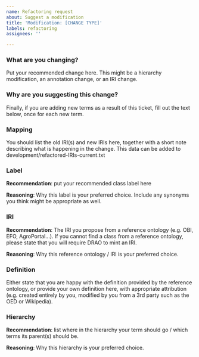 ```yaml
---
name: Refactoring request
about: Suggest a modification
title: 'Modification: [CHANGE TYPE]'
labels: refactoring
assignees: ''

---
```


### What are you changing?
Put your recommended change here. This might be a hierarchy modification, an annotation change, or an IRI change.

### Why are you suggesting this change?

Finally, if you are adding new terms as a result of this ticket, fill out the text below, once for each new term.

### Mapping
You should list the old IRI(s) and new IRIs here, together with a short note describing what is happening in the change. This data can be added to development/refactored-IRIs-current.txt 

### Label
**Recommendation**: put your recommended class label here

**Reasoning**: Why this label is your preferred choice. Include any synonyms you think might be appropriate as well.

### IRI
**Recommendation**: The IRI you propose from a reference ontology (e.g. OBI, EFO, AgroPortal...). If you cannot find a class from a reference ontology, please state that you will require DRAO to mint an IRI.
 
**Reasoning**: Why this reference ontology / IRI is your preferred choice.

### Definition
Either state that you are happy with the definition provided by the reference ontology, or provide your own definition here, with appropriate attribution (e.g. created entirely by you, modified by you from a 3rd party such as the OED or Wikipedia).

### Hierarchy
**Recommendation**: list where in the hierarchy your term should go / which terms its parent(s) should be.

**Reasoning**: Why this hierarchy is your preferred choice.
